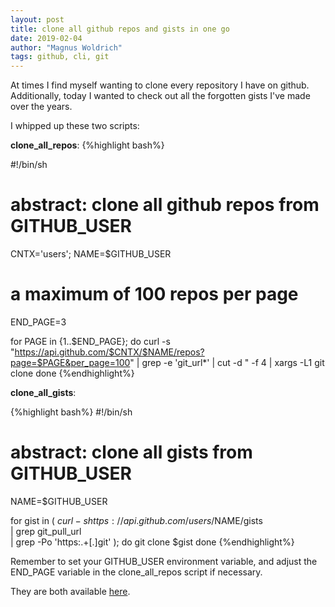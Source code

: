 ```yaml
---
layout: post
title: clone all github repos and gists in one go
date: 2019-02-04
author: "Magnus Woldrich"
tags: github, cli, git
---
```


At times I find myself wanting to clone every repository I have on
github. Additionally, today I wanted to check out all the forgotten
gists I've made over the years.

I whipped up these two scripts:

**clone_all_repos**:
{%highlight bash%}

#!/bin/sh
# abstract: clone all github repos from GITHUB_USER

CNTX='users';
NAME=$GITHUB_USER
# a maximum of 100 repos per page
END_PAGE=3

for PAGE in {1..$END_PAGE}; do
  curl -s "https://api.github.com/$CNTX/$NAME/repos?page=$PAGE&per_page=100" |
    grep -e 'git_url*' |
    cut -d \" -f 4     |
    xargs -L1 git clone
done
{%endhighlight%}

**clone_all_gists**:

{%highlight bash%}
#!/bin/sh
# abstract: clone all gists from GITHUB_USER

NAME=$GITHUB_USER

for gist in $( \
  curl -s https://api.github.com/users/$NAME/gists \
    | grep git_pull_url \
    | grep -Po 'https:.+[.]git'
); do
  git clone $gist
done
{%endhighlight%}

Remember to set your GITHUB_USER environment variable, and adjust the
END_PAGE variable in the clone_all_repos script if necessary.

They are both available [here](https://github.com/trapd00r/github-clone-all).
